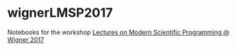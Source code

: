 # wignerLMSP2017
Notebooks  for the workshop 
[Lectures on Modern Scientific Programming @ Wigner 2017](http://gpu.wigner.mta.hu/hu/events/lectures-on-modern-scientific-programming/lectures-on-modern-scientific-programming-2017)

